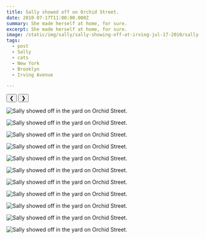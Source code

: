 ```yaml
---
title: Sally showed off on Orchid Street.
date: 2010-07-17T11:00:00.000Z
summary: She made herself at home, for sure.
excerpt: She made herself at home, for sure.
image: /static/img/sally/sally-showing-off-at-irving-jul-17-2010/sally-showing-off-at-irving-jul-17-2010-43.jpg
tags:
  - post 
  - Sally
  - cats
  - New York
  - Brooklyn
  - Irving Avenue

---
```


<div id="viewport">
    <button id="buttonPrevious">&#10094;</button>
    <button id="buttonNext">&#10095;</button>

![Sally showed off in the yard on Orchid Street.](/static/img/sally/sally-showing-off-at-irving-jul-17-2010/sally-showing-off-at-irving-jul-17-2010-33.jpg "Sally showed off in the yard on Orchid Street.")

![Sally showed off in the yard on Orchid Street.](/static/img/sally/sally-showing-off-at-irving-jul-17-2010/sally-showing-off-at-irving-jul-17-2010-34.jpg "Sally showed off in the yard on Orchid Street.")

![Sally showed off in the yard on Orchid Street.](/static/img/sally/sally-showing-off-at-irving-jul-17-2010/sally-showing-off-at-irving-jul-17-2010-35.jpg "Sally showed off in the yard on Orchid Street.")

![Sally showed off in the yard on Orchid Street.](/static/img/sally/sally-showing-off-at-irving-jul-17-2010/sally-showing-off-at-irving-jul-17-2010-36.jpg "Sally showed off in the yard on Orchid Street.")

![Sally showed off in the yard on Orchid Street.](/static/img/sally/sally-showing-off-at-irving-jul-17-2010/sally-showing-off-at-irving-jul-17-2010-37.jpg "Sally showed off in the yard on Orchid Street.")

![Sally showed off in the yard on Orchid Street.](/static/img/sally/sally-showing-off-at-irving-jul-17-2010/sally-showing-off-at-irving-jul-17-2010-38.jpg "Sally showed off in the yard on Orchid Street.")

![Sally showed off in the yard on Orchid Street.](/static/img/sally/sally-showing-off-at-irving-jul-17-2010/sally-showing-off-at-irving-jul-17-2010-39.jpg "Sally showed off in the yard on Orchid Street.")

![Sally showed off in the yard on Orchid Street.](/static/img/sally/sally-showing-off-at-irving-jul-17-2010/sally-showing-off-at-irving-jul-17-2010-40.jpg "Sally showed off in the yard on Orchid Street.")

![Sally showed off in the yard on Orchid Street.](/static/img/sally/sally-showing-off-at-irving-jul-17-2010/sally-showing-off-at-irving-jul-17-2010-41.jpg "Sally showed off in the yard on Orchid Street.")

![Sally showed off in the yard on Orchid Street.](/static/img/sally/sally-showing-off-at-irving-jul-17-2010/sally-showing-off-at-irving-jul-17-2010-42.jpg "Sally showed off in the yard on Orchid Street.")

![Sally showed off in the yard on Orchid Street.](/static/img/sally/sally-showing-off-at-irving-jul-17-2010/sally-showing-off-at-irving-jul-17-2010-43.jpg "Sally showed off in the yard on Orchid Street.")
</div>
<div id="caption"></div>

